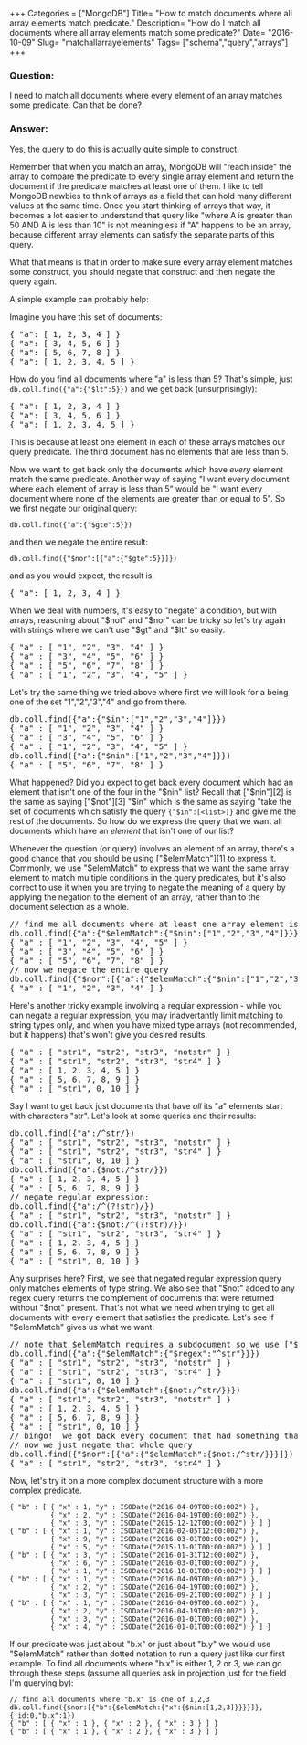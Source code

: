 +++
Categories = ["MongoDB"]
Title= "How to match documents where all array elements match predicate."
Description= "How do I match all documents where all array elements match some predicate?"
Date= "2016-10-09"
Slug= "matchallarrayelements"
Tags= ["schema","query","arrays"]
+++

### Question:

I need to match all documents where every element of an array matches some predicate.  Can that be done?

### Answer:

Yes, the query to do this is actually quite simple to construct.

Remember that when you match an array, MongoDB will "reach inside" the array to compare the predicate to every single 
array element and return the document if the predicate matches at least one of them.  I like to tell MongoDB newbies
to think of arrays as a field that can hold many different values at the same time.  Once you start thinking of
arrays that way, it becomes a lot easier to understand that query like "where A is greater than 50 AND A is less than 10"
is not meaningless if "A" happens to be an array, because different array elements can satisfy the separate parts of
this query.

What that means is that in order to make sure every array element matches some construct, you should negate that construct and then negate the query again.

A simple example can probably help:

Imagine you have this set of documents:
<pre class="prettyprint">
{ "a": [ 1, 2, 3, 4 ] }
{ "a": [ 3, 4, 5, 6 ] }
{ "a": [ 5, 6, 7, 8 ] }
{ "a": [ 1, 2, 3, 4, 5 ] }
</pre>

How do you find all documents where "a" is less than 5?  That's simple, just `db.coll.find({"a":{"$lt":5}})` and we get back (unsurprisingly):
<pre class="prettyprint">
{ "a": [ 1, 2, 3, 4 ] }
{ "a": [ 3, 4, 5, 6 ] }
{ "a": [ 1, 2, 3, 4, 5 ] }
</pre>

This is because at least one element in each of these arrays matches our query predicate.  The third document has no elements that are less than 5.

Now we want to get back only the documents which have *every* element match the same predicate.  Another way of saying "I want every document where each element of array is less than 5" would be "I want every document where none of the elements are greater than or equal to 5".  So we first negate our original query:
````
db.coll.find({"a":{"$gte":5}})
````
and then we negate the entire result:
````
db.coll.find({"$nor":[{"a":{"$gte":5}}]})
````
and as you would expect, the result is:
<pre class="prettyprint">
{ "a": [ 1, 2, 3, 4 ] }
</pre>

When we deal with numbers, it's easy to "negate" a condition, but with arrays, reasoning about "$not" and "$nor" can be tricky so let's try again with strings where we can't use "$gt" and "$lt" so easily.
<pre class="prettyprint">
{ "a" : [ "1", "2", "3", "4" ] }
{ "a" : [ "3", "4", "5", "6" ] }
{ "a" : [ "5", "6", "7", "8" ] }
{ "a" : [ "1", "2", "3", "4", "5" ] }
</pre>

Let's try the same thing we tried above where first we will look for a being one of the set "1","2","3","4" and go from there.
<pre class="prettyprint">
db.coll.find({"a":{"$in":["1","2","3","4"]}})
{ "a" : [ "1", "2", "3", "4" ] }
{ "a" : [ "3", "4", "5", "6" ] }
{ "a" : [ "1", "2", "3", "4", "5" ] }
db.coll.find({"a":{"$nin":["1","2","3","4"]}})
{ "a" : [ "5", "6", "7", "8" ] }
</pre>
What happened?  Did you expect to get back every document which had an element that isn't one of the four in the "$nin" list?  Recall that ["$nin"][2] is the same as saying ["$not"][3] "$in" which is the same as saying "take the set of documents which satisfy the query `{"$in":[<list>]}` and give me the rest of the documents.   So how do we express the query that we want all documents which have an *element* that isn't one of our list?  

Whenever the question (or query) involves an element of an array, there's a good chance that you should be using ["$elemMatch"][1] to express it.   Commonly, we use "$elemMatch" to express that we want the same array element to match multiple conditions in the query predicates, but it's also correct to use it when you are trying to negate the meaning of a query by applying the negation to the element of an array, rather than to the document selection as a whole.

<pre class="prettyprint">
// find me all documents where at least one array element is *not* on our list
db.coll.find({"a":{"$elemMatch":{"$nin":["1","2","3","4"]}}})
{ "a" : [ "1", "2", "3", "4", "5" ] }
{ "a" : [ "3", "4", "5", "6" ] }
{ "a" : [ "5", "6", "7", "8" ] }
// now we negate the entire query
db.coll.find({"$nor":[{"a":{"$elemMatch":{"$nin":["1","2","3","4"]}}}]})
{ "a" : [ "1", "2", "3", "4" ] }
</pre>

Here's another tricky example involving a regular expression - while you can negate a regular expression, you may inadvertantly limit matching to string types only, and when you have mixed type arrays (not recommended, but it happens) that's won't give you desired results.

<pre class="prettyprint">
{ "a" : [ "str1", "str2", "str3", "notstr" ] }
{ "a" : [ "str1", "str2", "str3", "str4" ] }
{ "a" : [ 1, 2, 3, 4, 5 ] }
{ "a" : [ 5, 6, 7, 8, 9 ] }
{ "a" : [ "str1", 0, 10 ] }
</pre>

Say I want to get back just documents that have *all* its "a" elements start with characters "str". Let's look at some queries and their results:
<pre class="prettyprint">
db.coll.find({"a":/^str/})
{ "a" : [ "str1", "str2", "str3", "notstr" ] }
{ "a" : [ "str1", "str2", "str3", "str4" ] }
{ "a" : [ "str1", 0, 10 ] }
db.coll.find({"a":{$not:/^str/}})
{ "a" : [ 1, 2, 3, 4, 5 ] }
{ "a" : [ 5, 6, 7, 8, 9 ] }
// negate regular expression:
db.coll.find({"a":/^(?!str)/})
{ "a" : [ "str1", "str2", "str3", "notstr" ] }
db.coll.find({"a":{$not:/^(?!str)/}})
{ "a" : [ "str1", "str2", "str3", "str4" ] }
{ "a" : [ 1, 2, 3, 4, 5 ] }
{ "a" : [ 5, 6, 7, 8, 9 ] }
{ "a" : [ "str1", 0, 10 ] }
</pre>

Any surprises here?   First, we see that negated regular expression query only matches elements of type string.  We also see that "$not" added to any regex query returns the complement of documents that were returned without "$not" present.  That's not what we need when trying to get all documents with every element that satisfies the predicate.   Let's see if "$elemMatch" gives us what we want:

<pre class="prettyprint">
// note that $elemMatch requires a subdocument so we use ["$regex"][4] rather than / / syntax
db.coll.find({"a":{"$elemMatch":{"$regex":"^str"}}})
{ "a" : [ "str1", "str2", "str3", "notstr" ] }
{ "a" : [ "str1", "str2", "str3", "str4" ] }
{ "a" : [ "str1", 0, 10 ] }
db.coll.find({"a":{"$elemMatch":{$not:/^str/}}})
{ "a" : [ "str1", "str2", "str3", "notstr" ] }
{ "a" : [ 1, 2, 3, 4, 5 ] }
{ "a" : [ 5, 6, 7, 8, 9 ] }
{ "a" : [ "str1", 0, 10 ] }
// bingo!  we got back every document that had something that would NOT match "^str"
// now we just negate that whole query
db.coll.find({"$nor":[{"a":{"$elemMatch":{$not:/^str/}}}]})
{ "a" : [ "str1", "str2", "str3", "str4" ] }
</pre>

Now, let's try it on a more complex document structure with a more complex predicate.
````
{ "b" : [ { "x" : 1, "y" : ISODate("2016-04-09T00:00:00Z") }, 
          { "x" : 2, "y" : ISODate("2016-04-19T00:00:00Z") }, 
          { "x" : 3, "y" : ISODate("2015-12-12T00:00:00Z") } ] }
{ "b" : [ { "x" : 1, "y" : ISODate("2016-02-05T12:00:00Z") }, 
          { "x" : 9, "y" : ISODate("2016-03-01T00:00:00Z") }, 
          { "x" : 5, "y" : ISODate("2015-11-01T00:00:00Z") } ] }
{ "b" : [ { "x" : 3, "y" : ISODate("2016-01-31T12:00:00Z") }, 
          { "x" : 6, "y" : ISODate("2016-03-01T00:00:00Z") }, 
          { "x" : 1, "y" : ISODate("2016-10-01T00:00:00Z") } ] }
{ "b" : [ { "x" : 1, "y" : ISODate("2016-04-09T00:00:00Z") }, 
          { "x" : 2, "y" : ISODate("2016-04-19T00:00:00Z") }, 
          { "x" : 3, "y" : ISODate("2016-09-21T00:00:00Z") } ] }
{ "b" : [ { "x" : 1, "y" : ISODate("2016-04-09T00:00:00Z") }, 
          { "x" : 2, "y" : ISODate("2016-04-19T00:00:00Z") }, 
          { "x" : 3, "y" : ISODate("2016-01-01T00:00:00Z") }, 
          { "x" : 4, "y" : ISODate("2016-01-01T00:00:00Z") } ] }
````

If our predicate was just about "b.x" or just about "b.y" we would use "$elemMatch" rather than dotted notation to run a query just like our first example.  To find all documents where "b.x" is either 1, 2 or 3, we can go through these steps (assume all queries ask in projection just for the field I'm querying by):
````
// find all documents where "b.x" is one of 1,2,3
db.coll.find({$nor:[{"b":{$elemMatch:{"x":{$nin:[1,2,3]}}}}]},{_id:0,"b.x":1})
{ "b" : [ { "x" : 1 }, { "x" : 2 }, { "x" : 3 } ] }
{ "b" : [ { "x" : 1 }, { "x" : 2 }, { "x" : 3 } ] }
````
